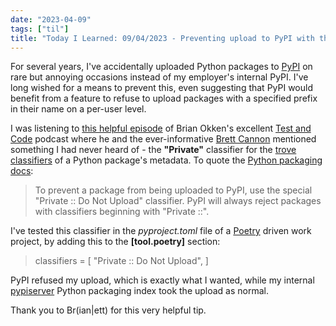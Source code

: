 ```yaml
---
date: "2023-04-09"
tags: ["til"]
title: "Today I Learned: 09/04/2023 - Preventing upload to PyPI with the \"Private\" trove classifier"
---
```


For several years, I've accidentally uploaded Python packages to [PyPI](https://pypi.org/) on rare but annoying occasions instead of my employer's internal PyPI. I've long wished for a means to prevent this, even suggesting that PyPI would benefit from a feature to refuse to upload packages with a specified prefix in their name on a per-user level.

I was listening to [this helpful episode](https://testandcode.com/197) of Brian Okken's excellent [Test and Code](https://testandcode.com/) podcast where he and the ever-informative [Brett Cannon](https://snarky.ca/) mentioned something I had never heard of - the **"Private"** classifier for the [trove classifiers](https://pypi.org/classifiers/) of a Python package's metadata. To quote the [Python packaging docs](https://packaging.python.org/en/latest/tutorials/packaging-projects/#configuring-metadata): 

> To prevent a package from being uploaded to PyPI, use the special "Private :: Do Not Upload" classifier. PyPI will always reject packages with classifiers beginning with "Private ::".

I've tested this classifier in the *pyproject.toml* file of a [Poetry](https://python-poetry.org/) driven work project, by adding this to the **[tool.poetry]** section:

>classifiers = [
>    "Private :: Do Not Upload",
>]

PyPI refused my upload, which is exactly what I wanted, while my internal [pypiserver](https://github.com/pypiserver/pypiserver) Python packaging index took the upload as normal.

Thank you to Br(ian|ett) for this very helpful tip.
